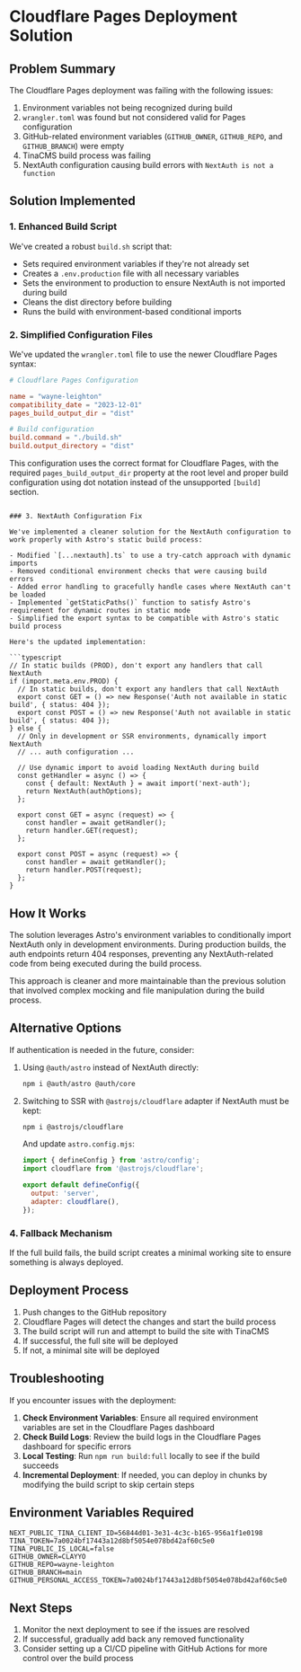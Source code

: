 # Cloudflare Pages Deployment Solution

## Problem Summary

The Cloudflare Pages deployment was failing with the following issues:

1. Environment variables not being recognized during build
2. `wrangler.toml` was found but not considered valid for Pages configuration
3. GitHub-related environment variables (`GITHUB_OWNER`, `GITHUB_REPO`, and `GITHUB_BRANCH`) were empty
4. TinaCMS build process was failing
5. NextAuth configuration causing build errors with `NextAuth is not a function`

## Solution Implemented

### 1. Enhanced Build Script

We've created a robust `build.sh` script that:

- Sets required environment variables if they're not already set
- Creates a `.env.production` file with all necessary variables
- Sets the environment to production to ensure NextAuth is not imported during build
- Cleans the dist directory before building
- Runs the build with environment-based conditional imports

### 2. Simplified Configuration Files

We've updated the `wrangler.toml` file to use the newer Cloudflare Pages syntax:

```toml
# Cloudflare Pages Configuration

name = "wayne-leighton"
compatibility_date = "2023-12-01"
pages_build_output_dir = "dist"

# Build configuration
build.command = "./build.sh"
build.output_directory = "dist"
```

This configuration uses the correct format for Cloudflare Pages, with the required `pages_build_output_dir` property at the root level and proper build configuration using dot notation instead of the unsupported `[build]` section.
```

### 3. NextAuth Configuration Fix

We've implemented a cleaner solution for the NextAuth configuration to work properly with Astro's static build process:

- Modified `[...nextauth].ts` to use a try-catch approach with dynamic imports
- Removed conditional environment checks that were causing build errors
- Added error handling to gracefully handle cases where NextAuth can't be loaded
- Implemented `getStaticPaths()` function to satisfy Astro's requirement for dynamic routes in static mode
- Simplified the export syntax to be compatible with Astro's static build process

Here's the updated implementation:

```typescript
// In static builds (PROD), don't export any handlers that call NextAuth
if (import.meta.env.PROD) {
  // In static builds, don't export any handlers that call NextAuth
  export const GET = () => new Response('Auth not available in static build', { status: 404 });
  export const POST = () => new Response('Auth not available in static build', { status: 404 });
} else {
  // Only in development or SSR environments, dynamically import NextAuth
  // ... auth configuration ...
  
  // Use dynamic import to avoid loading NextAuth during build
  const getHandler = async () => {
    const { default: NextAuth } = await import('next-auth');
    return NextAuth(authOptions);
  };

  export const GET = async (request) => {
    const handler = await getHandler();
    return handler.GET(request);
  };

  export const POST = async (request) => {
    const handler = await getHandler();
    return handler.POST(request);
  };
}
```
  ## How It Works

The solution leverages Astro's environment variables to conditionally import NextAuth only in development environments. During production builds, the auth endpoints return 404 responses, preventing any NextAuth-related code from being executed during the build process.

This approach is cleaner and more maintainable than the previous solution that involved complex mocking and file manipulation during the build process.

## Alternative Options

If authentication is needed in the future, consider:

1. Using `@auth/astro` instead of NextAuth directly:
   ```bash
   npm i @auth/astro @auth/core
   ```

2. Switching to SSR with `@astrojs/cloudflare` adapter if NextAuth must be kept:
   ```bash
   npm i @astrojs/cloudflare
   ```
   
   And update `astro.config.mjs`:
   ```javascript
   import { defineConfig } from 'astro/config';
   import cloudflare from '@astrojs/cloudflare';
   
   export default defineConfig({
     output: 'server',
     adapter: cloudflare(),
   });
   ```



### 4. Fallback Mechanism

If the full build fails, the build script creates a minimal working site to ensure something is always deployed.

## Deployment Process

1. Push changes to the GitHub repository
2. Cloudflare Pages will detect the changes and start the build process
3. The build script will run and attempt to build the site with TinaCMS
4. If successful, the full site will be deployed
5. If not, a minimal site will be deployed

## Troubleshooting

If you encounter issues with the deployment:

1. **Check Environment Variables**: Ensure all required environment variables are set in the Cloudflare Pages dashboard
2. **Check Build Logs**: Review the build logs in the Cloudflare Pages dashboard for specific errors
3. **Local Testing**: Run `npm run build:full` locally to see if the build succeeds
4. **Incremental Deployment**: If needed, you can deploy in chunks by modifying the build script to skip certain steps

## Environment Variables Required

```
NEXT_PUBLIC_TINA_CLIENT_ID=56844d01-3e31-4c3c-b165-956a1f1e0198
TINA_TOKEN=7a0024bf17443a12d8bf5054e078bd42af60c5e0
TINA_PUBLIC_IS_LOCAL=false
GITHUB_OWNER=CLAYYO
GITHUB_REPO=wayne-leighton
GITHUB_BRANCH=main
GITHUB_PERSONAL_ACCESS_TOKEN=7a0024bf17443a12d8bf5054e078bd42af60c5e0
```

## Next Steps

1. Monitor the next deployment to see if the issues are resolved
2. If successful, gradually add back any removed functionality
3. Consider setting up a CI/CD pipeline with GitHub Actions for more control over the build process